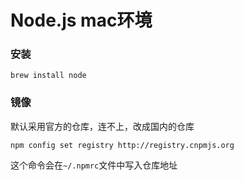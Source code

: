# Node.js mac环境
### 安装

```
brew install node
```

### 镜像
默认采用官方的仓库，连不上，改成国内的仓库

```
npm config set registry http://registry.cnpmjs.org
```
这个命令会在`~/.npmrc`文件中写入仓库地址



